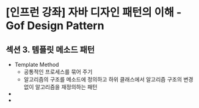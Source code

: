 # [인프런 강좌] 자바 디자인 패턴의 이해 - Gof Design Pattern

## 섹션 3. 템플릿 메소드 패턴

- Template Method
  - 공통적인 프로세스를 묶어 주기
  - 알고리즘의 구조를 메소드에 정의하고 하위 클래스에서 알고리즘 구조의 변경없이 알고리즘을 재정의하는 패턴
- 
- 